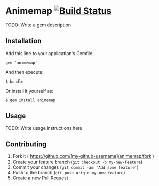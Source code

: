 # Animemap [![Build Status](https://travis-ci.org/hypermkt/animemap-api-ruby.svg?branch=add-test)](https://travis-ci.org/hypermkt/animemap-api-ruby)

TODO: Write a gem description

## Installation

Add this line to your application's Gemfile:

    gem 'animemap'

And then execute:

    $ bundle

Or install it yourself as:

    $ gem install animemap

## Usage

TODO: Write usage instructions here

## Contributing

1. Fork it ( https://github.com/[my-github-username]/animemap/fork )
2. Create your feature branch (`git checkout -b my-new-feature`)
3. Commit your changes (`git commit -am 'Add some feature'`)
4. Push to the branch (`git push origin my-new-feature`)
5. Create a new Pull Request
